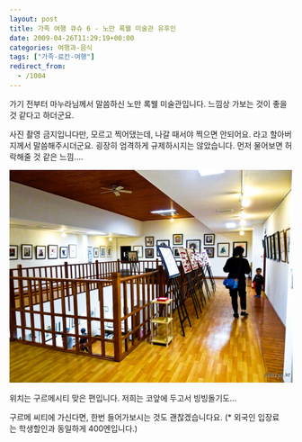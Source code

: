 ```yaml
---
layout: post
title: 가족 여행 큐슈 6 - 노만 록웰 미술관 유후인
date: 2009-04-26T11:29:19+00:00
categories: 여행과-음식
tags: ["가족-료칸-여행"]
redirect_from:
  - /1004
---
```


가기 전부터 마누라님께서 말씀하신 노만 록웰 미술관입니다. 느낌상 가보는 것이 좋을 것 같다고 하더군요.

사진 촬영 금지입니다만, 모르고 찍어댔는데, 나갈 때서야 찍으면 안되어요. 라고 할아버지께서 말씀해주시더군요. 굉장히 엄격하게 규제하시지는 않았습니다. 먼저 물어보면 허락해줄 것 같은 느낌....

![ ](/assets/media/uploads_1_cfile25.uf.2011391349F443711BBF5A.jpg)

위치는 구르메시티 맞은 편입니다. 저희는 코앞에 두고서 빙빙돌기도...

구르메 씨티에 가신다면, 한번 들어가보시는 것도 괜찮겠습니다요. (* 외국인 입장료는 학생할인과 동일하게 400엔입니다.)
<div id=comments>
</div>
